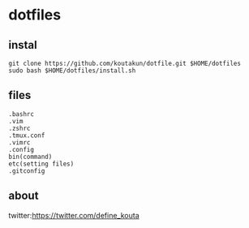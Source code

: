 # dotfiles

## instal

```
git clone https://github.com/koutakun/dotfile.git $HOME/dotfiles
sudo bash $HOME/dotfiles/install.sh
```

## files

````
.bashrc
.vim
.zshrc
.tmux.conf
.vimrc
.config
bin(command)
etc(setting files)
.gitconfig
````


## about
twitter:https://twitter.com/define_kouta
